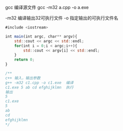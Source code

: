 gcc 编译源文件
gcc -m32 a.cpp -o a.exe

-m32  编译输出32可执行文件
-o 指定输出的可执行文件名
```js
#include <iostream>

int main(int argc, char** argv){
    std::cout << argc << std::endl;
    for(int i = 0;i < argc;i++){
        std::cout << argv[i] << std::endl;
    }
    return 0;
}

/**
c++ 输入，输出参数
g++ -m32 c1.cpp -o c1.exe  编译
c1.exe 5 ab cd efghijklmn  执行
输出
5
c1.exe
5
ab
cd
efghijklmn
*/
```
